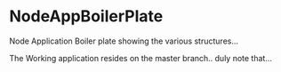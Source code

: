 # NodeAppBoilerPlate
Node Application Boiler plate showing the various structures... 

The Working application resides on the master branch.. 
duly note that... 
